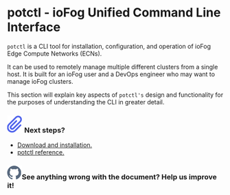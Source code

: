 # potctl - ioFog Unified Command Line Interface

`potctl` is a CLI tool for installation, configuration, and operation of ioFog Edge Compute Networks (ECNs).

It can be used to remotely manage multiple different clusters from a single host. It is built for an ioFog user and a DevOps engineer who may want to manage ioFog clusters.

This section will explain key aspects of `potctl's` design and functionality for the purposes of understanding the CLI in greater detail.

<aside class="notifications note">
  <h3><img src="/static/images/icos/ico-note.svg" alt=""/> Next steps?</h3>
  <ul>
    <li><a href="../potctl/download">Download and installation.</a></li>
    <li><a href="../reference-potctl/reference-kinds">potctl reference.</a></li>
  </ul>
</aside>

<aside class="notifications contribute">
  <h3><img src="/static/images/icos/ico-github.svg" alt=""/>See anything wrong with the document? Help us improve it!</h3>
  <a href="https://github.com/eclipse-iofog/iofog.org/edit/develop/content/docs/v2/potctl/introduction.md"
    target="_blank">
    
  </a>
</aside>
